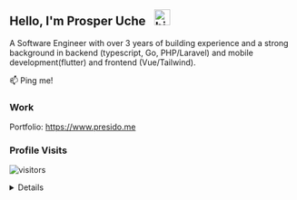 ## Hello, I'm Prosper Uche &nbsp; <img src="https://emoji.slack-edge.com/T02HBS55FCG/cool-doge/aa3c8fd9037a0604.gif" width="28" alt="hi">

A Software Engineer with over 3 years of building experience and a strong background in backend (typescript, Go, PHP/Laravel) and mobile development(flutter) and frontend
(Vue/Tailwind).

:mailbox: Ping me!


### Work

Portfolio: https://www.presido.me

### Profile Visits

![visitors](https://komarev.com/ghpvc/?username=web3presido)

<details>

### Github Stats

![Github stats](https://github-readme-stats.vercel.app/api?username=web3presido&count_private=true&theme=dark&hide=contribs,issues)

</details>
